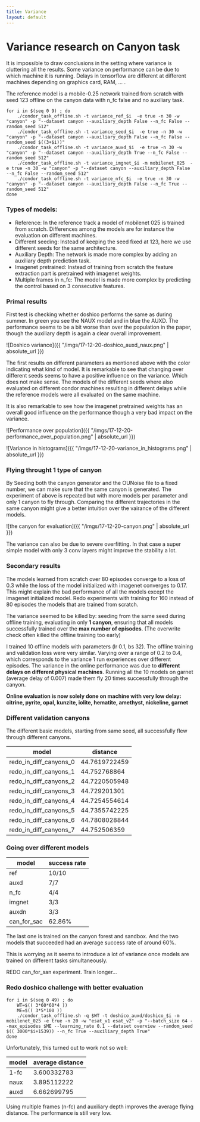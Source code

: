 ```yaml
---
title: Variance
layout: default
---
```


# Variance research on Canyon task

It is impossible to draw conclusions in the setting where variance is cluttering all the results.
Some variance on performance can be due to which machine it is running. Delays in tensorflow are different at different machines depending on graphics card, RAM, ... .

The reference model is a mobile-0.25 network trained from scratch with seed 123 offline on the canyon data with n_fc false and no auxiliary task.

```
for i in $(seq 0 9) ; do
	./condor_task_offline.sh -t variance_ref_$i  -e true -n 30 -w "canyon" -p "--dataset canyon --auxiliary_depth False --n_fc False --random_seed 512" 
	./condor_task_offline.sh -t variance_seed_$i  -e true -n 30 -w "canyon" -p "--dataset canyon --auxiliary_depth False --n_fc False --random_seed $((3+$i))"
	./condor_task_offline.sh -t variance_auxd_$i  -e true -n 30 -w "canyon" -p "--dataset canyon --auxiliary_depth True --n_fc False --random_seed 512" 
	./condor_task_offline.sh -t variance_imgnet_$i -m mobilenet_025  -e true -n 30 -w "canyon" -p "--dataset canyon --auxiliary_depth False --n_fc False --random_seed 512" 
	./condor_task_offline.sh -t variance_nfc_$i  -e true -n 30 -w "canyon" -p "--dataset canyon --auxiliary_depth False --n_fc True --random_seed 512" 
done

```

### Types of models:

* Reference: In the reference track a model of mobilenet 025 is trained from scratch. Differences among the models are for instance the evaluation on different machines.
* Different seeding: Instead of keeping the seed fixed at 123, here we use different seeds for the same architecture.
* Auxiliary Depth: The network is made more complex by adding an auxiliary depth prediction task.
* Imagenet pretrained: Instead of training from scratch the feature extraction part is pretrained with imagenet weights.
* Multiple frames in n_fc: The model is made more complex by predicting the control based on 3 consecutive features.

### Primal results

First test is checking whether doshico performs the same as during summer. In green you see the NAUX model and in blue the AUXD. The performance seems to be a bit worse than over the population in the paper, though the auxiliary depth is again a clear overall improvement.

![Doshico variance]({{ "/imgs/17-12-20-doshico_auxd_naux.png" | absolute_url }})

The first results on different parameters as mentioned above with the color indicating what kind of model. It is remarkable to see that changing over different seeds seems to have a positive influence on the variance. Which does not make sense. The models of the different seeds where also evaluated on different condor machines resulting in different delays while the reference models were all evaluated on the same machine.

It is also remarkable to see how the imagenet pretrained weights has an overall good influence on the performance though a very bad impact on the variance.

![Performance over population]({{ "/imgs/17-12-20-performance_over_population.png" | absolute_url }})

![Variance in histograms]({{ "/imgs/17-12-20-variance_in_histograms.png" | absolute_url }})


### Flying throught 1 type of canyon

By Seeding both the canyon generator and the OUNoise file to a fixed number, we can make sure that the same canyon is generated. The experiment of above is repeated but with more models per parameter and only 1 canyon to fly through. Comparing the different trajectories in the same canyon might give a better intuition over the vairance of the different models.

![the canyon for evaluation]({{ "/imgs/17-12-20-canyon.png" | absolute_url }})

The variance can also be due to severe overfitting. In that case a super simple model with only 3 conv layers might improve the stability a lot.

### Secondary results

The models learned from scratch over 80 episodes converge to a loss of 0.3 while the loss of the model initialized with imagenet converges to 0.17. This might explain the bad performance of all the models except the imagenet initialized model. Redo experiments with training for 160 instead of 80 episodes the models that are trained from scratch. 

The variance seemed to be killed by: seeding from the same seed during offline training, evaluating in only **1 canyon**, ensuring that all models successfully trained over the **max number of episodes**. (The overwrite check often killed the offline training too early)

I trained 10 offline models with parameters (lr 0.1, bs 32). The offline training and validation loss were very similar. Varying over a range of 0.2 to 0.4, which corresponds to the variance 1 run experiences over different episodes. The variance in the online performance was due to **different delays on different physical machines**. Running all the 10 models on garnet (average delay of 0.007) made them fly 20 times successfully through the canyon.

**Online evaluation is now solely done on machine with very low delay: citrine, pyrite, opal, kunzite, iolite, hematite, amethyst, nickeline, garnet**

### Different validation canyons

The different basic models, starting from same seed, all successfully flew through different canyons.

| model | distance |
|-|-|
| redo_in_diff_canyons_0 | 44.7619722459 | 
| redo_in_diff_canyons_1 | 44.752768864 | 
| redo_in_diff_canyons_2 | 44.7220505948 | 
| redo_in_diff_canyons_3 | 44.729201301 | 
| redo_in_diff_canyons_4 | 44.7254554614 | 
| redo_in_diff_canyons_5 | 44.7355742225 | 
| redo_in_diff_canyons_6 | 44.7808028844 | 
| redo_in_diff_canyons_7 | 44.752506359 |

### Going over different models

| model | success rate|
|-|-|
|ref|10/10|
|auxd|7/7|
|n_fc|4/4|
|imgnet|3/3|
|auxdn|3/3|
|can_for_sac|62.86%|

The last one is trained on the canyon forest and sandbox. And the two models that succeeded had an average success rate of around 60%.

This is worrying as it seems to introduce a lot of variance once models are trained on different tasks simultaneously.

REDO can_for_san experiment. Train longer...




### Redo doshico challenge with better evaluation

```
for i in $(seq 0 49) ; do
	WT=$(( 3*60*60*4 ))
	ME=$(( 3*5*100 ))
	./condor_task_offline.sh -q $WT -t doshico_auxd/doshico_$i -m mobilenet_025 -e true -n 20 -w "esat_v1 esat_v2" -p "--batch_size 64 --max_episodes $ME --learning_rate 0.1 --dataset overview --random_seed $(( 3000*$i+1539)) --n_fc True --auxiliary_depth True" 
done
```

Unfortunately, this turned out to work not so well:

|model|average distance|
|-|-|
|1-fc|3.600332783|
|naux|3.895112222|
|auxd|6.662699795|

Using multiple frames (n-fc) and auxiliary depth improves the average flying distance. The performance is still very low.
